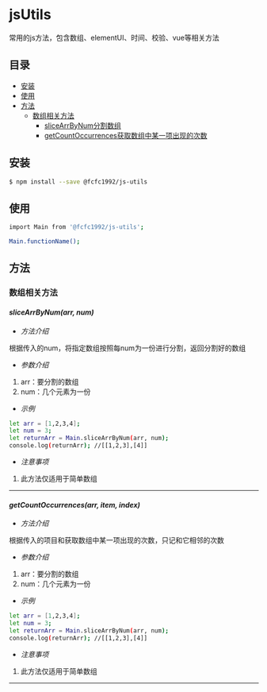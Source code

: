 # jsUtils  

常用的js方法，包含数组、elementUI、时间、校验、vue等相关方法  

## 目录  

- [安装](#安装)  
- [使用](#使用)  
- [方法](#方法)  
  - [数组相关方法](#数组相关方法)   
    - [sliceArrByNum分割数组](#slicearrbynumarr-num)  
    - [getCountOccurrences获取数组中某一项出现的次数](#getcountoccurrencesarr-item-index)  
    
## 安装  

```sh
$ npm install --save @fcfc1992/js-utils
```  

## 使用  

```sh
import Main from '@fcfc1992/js-utils';

Main.functionName();
```  

## 方法  

### 数组相关方法  

#### ***sliceArrByNum(arr, num)***  
  
- *方法介绍*  

根据传入的num，将指定数组按照每num为一份进行分割，返回分割好的数组  

- *参数介绍*  

1. arr：要分割的数组  
2. num：几个元素为一份  

- *示例*  

```sh
let arr = [1,2,3,4];
let num = 3;
let returnArr = Main.sliceArrByNum(arr, num);
console.log(returnArr); //[[1,2,3],[4]]
```  

- *注意事项*  

1. 此方法仅适用于简单数组  

---

#### ***getCountOccurrences(arr, item, index)***  
  
- *方法介绍*  

根据传入的项目和获取数组中某一项出现的次数，只记和它相邻的次数  

- *参数介绍*  

1. arr：要分割的数组  
2. num：几个元素为一份  

- *示例*  

```sh
let arr = [1,2,3,4];
let num = 3;
let returnArr = Main.sliceArrByNum(arr, num);
console.log(returnArr); //[[1,2,3],[4]]
```  

- *注意事项*  

1. 此方法仅适用于简单数组  

---


